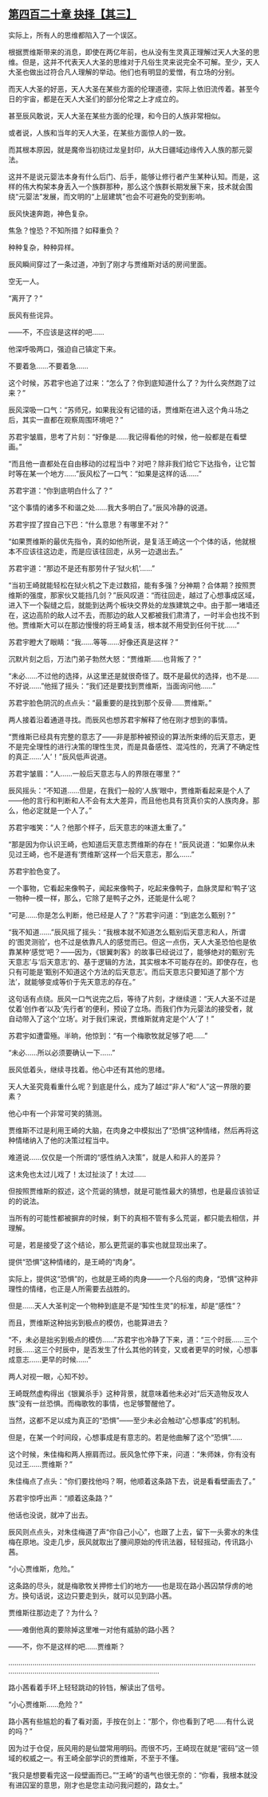 ## [第四百二十章 抉择【其三】](https://www.xxbiquge.com/11_11207/9197176.html)


  实际上，所有人的思维都陷入了一个误区。

  根据贾维斯带来的消息，即使在两亿年前，也从没有生灵真正理解过天人大圣的思维。但是，这并不代表天人大圣的思维对于凡俗生灵来说完全不可解。至少，天人大圣也做出过符合凡人理解的举动。他们也有明显的爱憎，有立场的分别。

  而天人大圣的好恶，天人大圣在某些方面的伦理道德，实际上依旧流传着。甚至今日的宇宙，都是在天人大圣们的部分伦常之上才成立的。

  甚至辰风敢说，天人大圣在某些方面的伦理，和今日的人族非常相似。

  或者说，人族和当年的天人大圣，在某些方面惊人的一致。

  而其根本原因，就是魔帝当初绕过龙皇封印，从大日疆域边缘传入人族的那元婴法。

  这并不是说元婴法本身有什么后门、后手，能够让修行者产生某种认知。而是，这样的伟大构架本身丢入一个族群那种，那么这个族群长期发展下来，技术就会围绕“元婴法”发展，而文明的“上层建筑”也会不可避免的受到影响。

  辰风快速奔跑，神色复杂。

  焦急？惶恐？不知所措？如释重负？

  种种复杂，种种异样。

  辰风瞬间穿过了一条过道，冲到了刚才与贾维斯对话的房间里面。

  空无一人。

  “离开了？”

  辰风有些诧异。

  ——不，不应该是这样的吧……

  他深呼吸两口，强迫自己镇定下来。

  不要着急……不要着急……

  这个时候，苏君宇也追了过来：“怎么了？你到底知道什么了？为什么突然跑了过来？”

  辰风深吸一口气：“苏师兄，如果我没有记错的话，贾维斯在进入这个角斗场之后，其实一直都在观察周围环境吧？”

  苏君宇皱眉，思考了片刻：“好像是……我记得看他的时候，他一般都是在看壁画。”

  “而且他一直都处在自由移动的过程当中？对吧？除非我们给它下达指令，让它暂时等在某一个地方……”辰风松了一口气：“如果是这样的话……”

  苏君宇道：“你到底明白什么了？”

  “这个事情的诸多不和谐之处……我大多明白了。”辰风冷静的说道。

  苏君宇捏了捏自己下巴：“什么意思？有哪里不对？”

  “如果贾维斯的最优先指令，真的如他所说，是复活王崎这一个个体的话，他就根本不应该往这边走，而是应该往回走，从另一边退出去。”

  苏君宇道：“那边不是还有那劳什子‘狱火机’……”

  “当初王崎就能轻松在狱火机之下走过数招，能有多强？分神期？合体期？按照贾维斯的强度，那家伙又能挡几剑？”辰风叹道：“而往回走，越过了心想事成区域，进入下一个裂缝之后，就能到达两个板块交界处的龙族建筑之中。由于那一堵墙还在，这边高阶的敌人过不去，而那边的敌人又都被我们肃清了，一时半会也找不到他。贾维斯大可以在那边慢慢的将王崎复活，根本就不用受到任何干扰……”

  苏君宇瞪大了眼睛：“我……等等……好像还真是这样？”

  沉默片刻之后，万法门弟子勃然大怒：“贾维斯……也背叛了？”

  “未必……不过他的选择，从这里还是就很奇怪了。既不是最优的选择，也不是……不好说……”他摇了摇头：“我们还是要找到贾维斯，当面询问他……”

  苏君宇脸色阴沉的点点头：“最重要的是找到那个反骨……贾维斯。”

  两人接着沿着通道寻找。而辰风也想苏君宇解释了他在刚才想到的事情。

  “贾维斯已经具有完整的意志了——非是那种被预设的算法所束缚的后天意志，更不是完全理性的进行决策的理性生灵，而是具备感性、混沌性的，充满了不确定性的真正……‘人’！”辰风低声说道。

  苏君宇皱眉：“人……一般后天意志与人的界限在哪里？”

  辰风摇头：“不知道……但是，在我们一般的‘人族’眼中，贾维斯看起来是个人了——他的言行和判断和人不会有太大差异，而且他也具有货真价实的人族肉身。那么，他必定就是一个人了。”

  苏君宇嗤笑：“人？他那个样子，后天意志的味道太重了。”

  “那是因为你认识王崎，也知道后天意志贾维斯的存在！”辰风说道：“如果你从未见过王崎，也不是道有‘贾维斯’这样一个后天意志，那么……”

  苏君宇脸色变了。

  一个事物，它看起来像鸭子，闻起来像鸭子，吃起来像鸭子，血脉灵犀和‘鸭子’这一物种一模一样，那么，它除了是鸭子之外，还能是什么呢？

  “可是……你是怎么判断，他已经是人了？”苏君宇问道：“到底怎么甄别？”

  “我不知道……”辰风摇了摇头：“我根本就不知道怎么甄别后天意志和人，所谓的‘图灵测验’，也不过是依靠凡人的感觉而已。但这一点伤，天人大圣恐怕也是依靠某种‘感觉’吧？——因为，《银翼刺客》的故事已经说过了，能够绝对的甄别‘先天意志’与‘后天意志’的、基于逻辑的方法，其实根本不可能存在的。即使存在，也只有可能是‘甄别不知道这个方法的后天意志’。而后天意志只要知道了那个‘方法’，就能够变成等价于先天意志的存在。”

  这句话有点绕。辰风一口气说完之后，等待了片刻，才继续道：“天人大圣不过是仗着‘创作者’以及‘先行者’的便利，预设了立场。而我们作为元婴法的接受者，就自动带入了这个‘立场’。对于我们来说，贾维斯就肯定是个‘人’了！”

  苏君宇如遭雷殛。半晌，他惊到：“有一个梅歌牧就足够了吧……”

  “未必……所以必须要确认一下……”

  辰风低着头，继续寻找着。他心中还有其他的思绪。

  天人大圣究竟看重什么呢？到底是什么，成为了越过“非人”和“人”这一界限的要素？

  他心中有一个非常可笑的猜测。

  贾维斯不过是利用王崎的大脑，在肉身之中模拟出了“恐惧”这种情绪，然后再将这种情绪纳入了他的决策过程当中。

  难道说……仅仅是一个所谓的“感性纳入决策”，就是人和非人的差异？

  这未免也太过儿戏了！太过扯淡了！太过……

  但按照贾维斯的叙述，这个荒诞的猜想，就是可能性最大的猜想，也是最应该验证的的说法。

  当所有的可能性都被摒弃的时候，剩下的真相不管有多么荒诞，都只能去相信，并理解。

  可是，若是接受了这个结论，那么更荒诞的事实也就显现出来了。

  提供“恐惧”这种情绪的，是王崎的“肉身”。

  实际上，提供这“恐惧”的，也就是王崎的肉身——一个凡俗的肉身，“恐惧”这种非理性的情绪，也正是人所需要去战胜的。

  但是……天人大圣判定一个物种到底是不是“知性生灵”的标准，却是“感性”？

  而且，贾维斯这种拙劣到极点的模仿，也能算进去？

  “不，未必是拙劣到极点的模仿……”苏君宇也冷静了下来，道：“三个时辰……三个时辰……这三个时辰中，是否发生了什么其他的转变，又或者更早的时候，心想事成意志……更早的时候……”

  两人对视一眼，心知不妙。

  王崎既然虚构得出《银翼杀手》这种背景，就意味着他未必对“后天造物反攻人族”没有一丝恐惧。而梅歌牧的事情，也足够警醒他了。

  当然，这都不足以成为真正的“恐惧”——至少未必会触动“心想事成”的机制。

  但是，在某一个时间段，心想事成是有意志的。若是他曲解了这个“恐惧”……

  这个时候，朱佳梅和两人擦肩而过。辰风急忙停下来，问道：“朱师妹，你有没有见过王……贾维斯？”

  朱佳梅点了点头：“你们要找他吗？啊，他顺着这条路下去，说是看看壁画去了。”

  苏君宇惊呼出声：“顺着这条路？”

  他话也没说，就冲了出去。

  辰风则点点头，对朱佳梅道了声“你自己小心”，也跟了上去，留下一头雾水的朱佳梅在原地。没走几步，辰风就取出了腰间原始的传讯法器，轻轻摇动，传讯路小茜。

  “小心贾维斯，危险。”

  这条路的尽头，就是梅歌牧关押修士们的地方——也是现在路小茜囚禁俘虏的地方。换句话说，这边只要走到头，就可以见到路小茜。

  贾维斯往那边走了？为什么？

  ——难倒他真的要除掉这里唯一对他有威胁的路小茜？

  ——不，你不是这样的吧……贾维斯？

  ………………………………………………………………………………………………………………………………………………………………………………

  路小茜看着手环上轻轻跳动的铃铛，解读出了信号。

  “小心贾维斯……危险？”

  路小茜有些尴尬的看了看对面，手按在剑上：“那个，你也看到了吧……有什么说的吗？”

  因为过于仓促，辰风用的是仙盟常用明码。而很不巧，王崎现在就是“密码”这一领域的权威之一。有王崎全部学识的贾维斯，不至于不懂。

  “我只是想要看完这一段壁画而已。”“王崎”的语气也很无奈的：“你看，我根本就没有进囚室的意思，刚才也是您主动问我问题的，路女士。”

